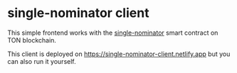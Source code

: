 # single-nominator client

This simple frontend works with the [single-nominator](https://github.com/orbs-network/single-nominator) smart contract on TON blockchain.

This client is deployed on https://single-nominator-client.netlify.app but you can also run it yourself.

